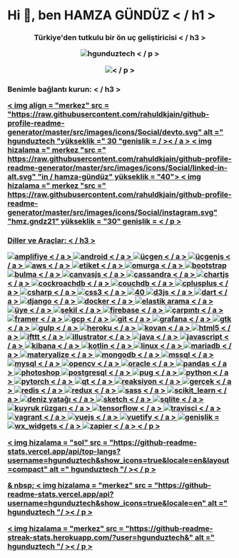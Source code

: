 <h1 hizalama = "merkez" > Hi 👋, ben HAMZA GÜNDÜZ < / h1 >
<h3 align = "center" > Türkiye'den tutkulu bir ön uç geliştiricisi < / h3 >

<p hizalama = "sol" > <img src = "https://komarev.com/ghpvc/?username=hgunduztech&label=Profile%20views&color=0e75b6&style=flat" alt =" hgunduztech "/ > < / p >

<p hizalama = "sol" > <bir href = "https://github.com/ryo-ma/github-profile-trophy"><img src =" https://github-profile-trophy.vercel.app/?username=hgunduztech" "hgunduztech" / = >< / p >

<h3 align = "left" > Benimle bağlantı kurun: < / h3 >
<p hizalama = "sol" >
<a href = "https://dev.to/hgunduztech" hedef =" boş ">< img align = "merkez" src = "https://raw.githubusercontent.com/rahuldkjain/github-profile-readme-generator/master/src/images/icons/Social/devto.svg" alt =" hgunduztech "yükseklik =" 30 "genişlik = / >< / a >
<bir href = "https://linkedin.com/in/in/hamza-gündüz" hedef =" boş ">< img hizalama =" merkez "src =" https://raw.githubusercontent.com/rahuldkjain/github-profile-readme-generator/master/src/images/icons/Social/linked-in-alt.svg" "in / hamza-gündüz" yükseklik = "40">
<bir href = "https://instagram.com/hmz.gndz21" hedef =" boş ">< img hizalama =" merkez "src =" https://raw.githubusercontent.com/rahuldkjain/github-profile-readme-generator/master/src/images/icons/Social/instagram.svg" "hmz.gndz21" yükseklik = "30" genişlik =
< / p >

<h3 hizalama = "sol" > Diller ve Araçlar: < / h3 >
<p hizalama = "sol" > <bir href = "https://aws.amazon.com/amplify/" hedef =" _ blank "rel =" noreferrer "> <img src = "https://docs.amplify.aws/assets/logo-dark.svg" alt =" amplifiye "genişlik =" 40 "yükseklik =" 40 "/ > < / a > <bir href = "https://developer.android.com" hedef =" _ blank "rel =" noreferrer "> <img src = "https://raw.githubusercontent.com/devicons/devicon/master/icons/android/android-original-wordmark.svg" alt =" android "genişlik =" 40 "yükseklik =" 40 "/ > < / a > <bir href = "https://angular.io" hedef =" _ blank "rel =" noreferrer "> <img src = "https://angular.io / varlıklar / resimler / logolar / açısal / açısal.svg "alt =" üçgen "genişlik =" 40 "yükseklik =" 40 "/ > < / a > <bir href = "https://angular.io" hedef =" _ blank "rel =" noreferrer "> <img src = "https://raw.githubusercontent.com/devicons/devicon/master/icons/angularjs/angularjs-original-wordmark.svg" alt =" üçgenjs "genişlik =" 40 "yükseklik =" 40 "/ > < / a > <bir href = "https://aws.amazon.com" hedef =" _ blank "rel =" noreferrer "> <img src = "https://raw.githubusercontent.com/devicons/devicon/master/icons/amazonwebservices/amazonwebservices-original-wordmark.svg" alt =" aws "genişlik =" 40 "yükseklik =" 40 "/ > < / a ><bir href = "https://babeljs.io/" hedef =" _ blank "rel =" noreferrer "> <img src = "https://www.vectorlogo.zone/logos/babeljs/babeljs-icon.svg" alt =" etiket "genişliği =" 40 "yükseklik =" 40 "/ > < / a > <bir href = "https://backbonejs.org" hedef =" _ blank "rel =" noreferrer "> <img src = "https://raw.githubusercontent.com/devicons/devicon/master/icons/backbonejs/backbonejs-original-wordmark.svg" alt =" omurga "genişliği =" 40 "yükseklik =" 40 "/ > < / a > <bir href = "https://getbootstrap.com" hedef =" _ blank "rel =" noreferrer "> <img src = "https://raw.githubusercontent.com / devicons / devicon / master / icons / bootstrap / bootstrap-plain-wordmark.svg "alt =" bootstrap "genişlik = "40" / = < / a > <bir href = "https://bulma.io/" hedef =" _ blank "rel =" noreferrer "> <img src = "https://raw.githubusercontent.com/gilbarbara/logos/804dc257b59e144eaca5bc6ffd16949752c6f789/logos/bulma.svg" alt =" bulma "genişlik =" 40 "yükseklik =" 40 "/ > < / a > <bir href = "https://canvasjs.com" hedef =" _ blank "rel =" noreferrer "> <img src = "https://raw.githubusercontent.com/Hardik0307/Hardik0307/master/assets/canvasjs-charts.svg" alt =" canvasjs "genişlik =" 40 "yükseklik =" 40 "/ > < / a ><bir href = "https://cassandra.apache.org/" hedef =" _ blank "rel =" noreferrer "> <img src = "https://www.vectorlogo.zone/logos/apache_cassandra/apache_cassandra-icon.svg" alt =" cassandra "genişlik =" 40 "yükseklik =" 40 "/ > < / a > <bir href = "https://www.chartjs.org" hedef =" _ blank "rel =" noreferrer "> <img src = "https://www.chartjs.org/media/logo-title.svg" alt =" chartjs "genişlik =" 40 "yükseklik =" 40 "/ > < / a > <bir href = "https://www.cockroachlabs.com/product/cockroachdb/" hedef =" _ blank "rel =" noreferrer "> <img src = "https://cdn.worldvectorlogo.com/logos/cockroachdb.svg "alt =" cockroachdb "genişlik = "40" yükseklik = "40" / > < / a > <bir href = "https://couchdb.apache.org/" hedef =" _ blank "rel =" noreferrer "> <img src = "https://raw.githubusercontent.com/devicons/devicon/0d6c64dbbf311879f7d563bfc3ccf559f9ed111c/icons/couchdb/couchdb-original.svg" alt =" couchdb "genişlik =" 40 "yükseklik =" 40 "/ > < / a > <bir href = "https://www.w3schools.com/cpp/" hedef =" _ blank "rel =" noreferrer "> <img src = "https://raw.githubusercontent.com/devicons/devicon/master/icons/cplusplus/cplusplus-original.svg" alt =" cplusplus "genişlik =" 40 "yükseklik =" 40 "/ > < / a > <href = "https://www.w3schools.com/cs/" hedef =" _ blank "rel =" noreferrer "> <img src = "https://raw.githubusercontent.com/devicons/devicon/master/icons/csharp/csharp-original.svg" alt =" csharp "genişlik =" 40 "yükseklik =" 40 "/ > < / a > <bir href = "https://www.w3schools.com/css/" hedef =" _ blank "rel =" noreferrer "> <img src = "https://raw.githubusercontent.com/devicons/devicon/master/icons/css3/css3-original-wordmark.svg" alt =" css3 "genişlik =" 40 "yükseklik =" 40 "/ > < / a > <bir href = "https://www.cypress.io" hedef =" _ blank "rel =" noreferrer "> <img src = "https://raw.githubusercontent.com / simple-icons / simple-icons / 6e46ec1fc23b60c8fd0d2f2ff46db82e16dbd75f / icons / cypress.svg "alt =" 40 "yükseklik =" / = < / a > <bir href = "https://d3js.org/" hedef =" _ blank "rel =" noreferrer "> <img src = "https://raw.githubusercontent.com/devicons/devicon/master/icons/d3js/d3js-original.svg" alt =" d3js "genişlik =" 40 "yükseklik =" 40 "/ > < / a > <bir href = "https://dart.dev" hedef =" _ blank "rel =" noreferrer "> <img src = "https://www.vectorlogo.zone/logos/dartlang/dartlang-icon.svg" alt =" dart "genişliği =" 40 "yükseklik =" 40 "/ > < / a > <a href = "https://www.djangoproject.com/" target = "_blank" rel = "noreferrer" > <img src = "https://cdn.worldvectorlogo.com/logos/django.svg" alt =" django "genişlik =" 40 "yükseklik =" 40 "/ > < / a > <bir href = "https://www.docker.com/" hedef =" _ blank "rel =" noreferrer "> <img src = "https://raw.githubusercontent.com/devicons/devicon/master/icons/docker/docker-original-wordmark.svg" alt =" docker "genişliği =" 40 "yükseklik =" 40 "/ > < / a > <bir href = "https://www.elastic.co" hedef =" _ blank "rel =" noreferrer "> <img src = "https://www.vectorlogo.zone/logos/elastic/elastic-icon.svg" alt =" elastik arama "genişlik ="40 "yükseklik =" 40 "/ > < / a > <bir href = "https://emberjs.com/" hedef =" _ blank "rel =" noreferrer "> <img src = "https://raw.githubusercontent.com/devicons/devicon/master/icons/ember/ember-original-wordmark.svg" alt =" üye "genişlik =" 40 "yükseklik =" 40 "/ > < / a > <bir href = "https://www.figma.com/" hedef =" _ blank "rel =" noreferrer "> <img src = "https://www.vectorlogo.zone/logos/figma/figma-icon.svg" alt =" şekil "genişliği =" 40 "yükseklik =" 40 "/ > < / a > <bir href = "https://firebase.google.com/" hedef =" _ blank "rel =" noreferrer "> <img src = "https://www.vectorlogo.zone/logo/firebase/firebase-icon.svg "alt =" firebase "genişlik =" 40 "yükseklik =" 40 "/ > < / a > <bir href = "https://flutter.dev" hedef =" _ blank "rel =" noreferrer "> <img src = "https://www.vectorlogo.zone/logos/flutterio/flutterio-icon.svg" alt =" çarpıntı "genişlik =" 40 "yükseklik =" 40 "/ > < / a > <bir href = "https://www.framer.com/" hedef =" _ blank "rel =" noreferrer "> <img src = "https://www.vectorlogo.zone/logos/framer/framer-icon.svg" alt =" framer "genişlik =" 40 "yükseklik =" 40 "/ > < / a > <a href = "https://cloud.google.com" hedef =" _ blank "rel = "noreferrer" > <img src = "https://www.vectorlogo.zone/logos/google_cloud/google_cloud-icon.svg" alt =" gcp "genişlik =" 40 "yükseklik =" 40 "/ > < / a > <bir href = "https://git-scm.com/" hedef =" _ blank "rel =" noreferrer "> <img src = "https://www.vectorlogo.zone/logos/git-scm/git-scm-icon.svg" alt =" git "genişlik =" 40 "yükseklik =" 40 "/ > < / a > <bir href = "https://grafana.com" hedef =" _ blank "rel =" noreferrer "> <img src = "https://www.vectorlogo.zone/logos/grafana/grafana-icon.svg" alt =" grafana "genişlik =" 40 "yükseklik =" 40 "/ > < / a > <a href = "https://www.gtk.org/" hedef = "_blank" rel = "noreferrer" > <img src = "https://upload.wikimedia.org/wikipedia/commons/7/71/GTK_logo.svg" alt =" gtk "genişlik =" 40 "yükseklik =" 40 "/ > < / a > <bir href = "https://gulpjs.com" hedef =" _ blank "rel =" noreferrer "> <img src = "https://raw.githubusercontent.com/devicons/devicon/master/icons/gulp/gulp-plain.svg" alt =" gulp "genişlik =" 40 "yükseklik =" 40 "/ > < / a > <bir href = "https://heroku.com" hedef =" _ blank "rel =" noreferrer "> <img src = "https://www.vectorlogo.zone/logos/heroku/heroku-icon.svg" alt =" heroku "genişlik =" 40 "yükseklik ="40 "/ > < / a > <bir href = "https://hive.apache.org/" hedef =" _ blank "rel =" noreferrer "> <img src = "https://www.vectorlogo.zone/logos/apache_hive/apache_hive-icon.svg" alt =" kovan "genişliği =" 40 "yükseklik =" 40 "/ > < / a > <bir href = "https://www.w3.org/html/" hedef =" _ blank "rel =" noreferrer "> <img src = "https://raw.githubusercontent.com/devicons/devicon/master/icons/html5/html5-original-wordmark.svg" alt =" html5 "genişlik =" 40 "yükseklik =" 40 "/ > < / a > <bir href = "https://ifttt.com/" hedef =" _ blank "rel =" noreferrer "> <img src = "https://www.vectorlogo.zone / logos / ifttt / ifttt-ar21.svg "alt =" ifttt "genişlik =" 40 "yükseklik =" 40 "/ > < / a > <bir href = "https://www.adobe.com/in/products/illustrator.html" hedef =" _ blank "rel =" noreferrer "> <img src = "https://www.vectorlogo.zone/logos/adobe_illustrator/adobe_illustrator-icon.svg" alt =" illustrator "genişlik =" 40 "yükseklik =" 40 "/ > < / a > <bir href = "https://www.java.com" hedef =" _ blank "rel =" noreferrer "> <img src = "https://raw.githubusercontent.com/devicons/devicon/master/icons/java/java-original.svg" alt =" java "genişliği =" 40 "yükseklik =" 40 "/ > < / a > <bir href = "https://developer.mozilla.org/en-US/docs/Web/JavaScript "hedef =" _ blank "rel =" noreferrer "> <img src = "https://raw.githubusercontent.com/devicons/devicon/master/icons/javascript/javascript-original.svg" alt =" javascript "genişlik =" 40 "yükseklik =" 40 "/ > < / a > <bir href = "https://www.elastic.co/kibana" hedef =" _ blank "rel =" noreferrer "> <img src = "https://www.vectorlogo.zone/logos/elasticco_kibana/elasticco_kibana-icon.svg" alt =" kibana "genişlik =" 40 "yükseklik =" 40 "/ > < / a > <bir href = "https://kotlinlang.org" hedef =" _ blank "rel =" noreferrer "> <img src = "https://www.vectorlogo.zone / logos / kotlinlang / kotlinlang-icon.svg "alt =" kotlin "genişlik =" 40 "yükseklik =" 40 "/ > < / a > <bir href = "https://www.linux.org/" hedef =" _ blank "rel =" noreferrer "> <img src = "https://raw.githubusercontent.com/devicons/devicon/master/icons/linux/linux-original.svg" alt =" linux "genişlik =" 40 "yükseklik =" 40 "/ > < / a > <bir href = "https://mariadb.org/" hedef =" _ blank "rel =" noreferrer "> <img src = "https://www.vectorlogo.zone/logos/mariadb/mariadb-icon.svg" alt =" mariadb "genişlik =" 40 "yükseklik =" 40 "/ > < / a > <a href = "https://materializecss.com/" hedef ="_blank "rel =" noreferrer "> <img src = "https://raw.githubusercontent.com/prplx/svg-logos/5585531d45d294869c4eaab4d7cf2e9c167710a9/svg/materialize.svg" alt =" materyalize "genişlik =" 40 "yükseklik =" 40 "/ > < / a > <bir href = "https://www.mongodb.com/" hedef =" _ blank "rel =" noreferrer "> <img src = "https://raw.githubusercontent.com/devicons/devicon/master/icons/mongodb/mongodb-original-wordmark.svg" alt =" mongodb "genişlik =" 40 "yükseklik =" 40 "/ > < / a > <bir href = "https://www.microsoft.com/en-us/sql-server" hedef =" _ blank "rel =" noreferrer "> <img src = "https://www.svgrepo.com / show / 303229 / microsoft-sql-server-logo.svg "alt =" mssql "genişlik = "40" yükseklik = "40" / > < / a > <bir href = "https://www.mysql.com/" hedef =" _ blank "rel =" noreferrer "> <img src = "https://raw.githubusercontent.com/devicons/devicon/master/icons/mysql/mysql-original-wordmark.svg" alt =" mysql "genişlik =" 40 "yükseklik =" 40 "/ > < / a > <bir href = "https://opencv.org/" hedef =" _ blank "rel =" noreferrer "> <img src = "https://www.vectorlogo.zone/logos/opencv/opencv-icon.svg" alt =" opencv "genişlik =" 40 "yükseklik =" 40 "/ > < / a > <bir href = "https://www.oracle.com/" hedef ="_blank "rel =" noreferrer "> <img src = "https://raw.githubusercontent.com/devicons/devicon/master/icons/oracle/oracle-original.svg" alt =" oracle "genişlik =" 40 "yükseklik =" 40 "/ > < / a > <bir href = "https://pandas.pydata.org/" hedef =" _ blank "rel =" noreferrer "> <img src = "https://raw.githubusercontent.com/devicons/devicon/2ae2a900d2f041da66e950e4d48052658d850630/icons/pandas/pandas-original.svg" alt =" pandas "genişlik =" 40 "yükseklik =" 40 "/ > < / a > <bir href = "https://www.photoshop.com/en" hedef =" _ blank "rel =" noreferrer "> <img src = "https://raw.githubusercontent.com / devicons / devicon / master / icons / photoshop / photoshop-line.svg "alt =" photoshop "genişlik =" 40 "yükseklik = "/ > < / a > <bir href = "https://www.postgresql.org" hedef =" _ blank "rel =" noreferrer "> <img src = "https://raw.githubusercontent.com/devicons/devicon/master/icons/postgresql/postgresql-original-wordmark.svg" alt =" postgresql "genişlik =" 40 "yükseklik =" 40 "/ > < / a > <bir href = "https://pugjs.org" hedef =" _ blank "rel =" noreferrer "> <img src = "https://cdn.worldvectorlogo.com/logos/pug.svg" alt =" pug "genişlik =" 40 "yükseklik =" 40 "/ > < / a > <a href = "https://www.python.org "hedef =" _ blank "rel =" noreferrer "> <img src = "https://raw.githubusercontent.com/devicons/devicon/master/icons/python/python-original.svg" alt =" python "genişlik =" 40 "yükseklik =" 40 "/ > < / a > <bir href = "https://pytorch.org/" hedef =" _ blank "rel =" noreferrer "> <img src = "https://www.vectorlogo.zone/logos/pytorch/pytorch-icon.svg" alt =" pytorch "genişlik =" 40 "yükseklik =" 40 "/ > < / a > <bir href = "https://www.qt.io/" hedef =" _ blank "rel =" noreferrer "> <img src = "https://upload.wikimedia.org/wikipedia/commons/0/0b/Qt_logo_2016.svg" alt =" qt "genişlik =" 40 "yükseklik ="40 "/ > < / a > <bir href = "https://reactjs.org/" hedef =" _ blank "rel =" noreferrer "> <img src = "https://raw.githubusercontent.com/devicons/devicon/master/icons/react/react-original-wordmark.svg" alt =" reaksiyon "genişliği =" 40 "yükseklik =" 40 "/ > < / a > <bir href = "https://realm.io/" hedef =" _ blank "rel =" noreferrer "> <img src = "https://raw.githubusercontent.com/bestofjs/bestofjs-webui/8665e8c267a0215f3159df28b33c365198101df5/public/logos/realm.svg" alt =" gerçek "genişlik =" 40 "yükseklik =" 40 "/ > < / a > <bir href = "https://redis.io" hedef =" _ blank "rel =" noreferrer "><img src = "https://raw.githubusercontent.com/devicons/devicon/master/icons/redis/redis-original-wordmark.svg" alt =" redis "genişlik =" 40 "yükseklik =" 40 "/ > < / a > <bir href = "https://redux.js.org" hedef =" _ blank "rel =" noreferrer "> <img src = "https://raw.githubusercontent.com/devicons/devicon/master/icons/redux/redux-original.svg" alt =" redux "genişlik =" 40 "yükseklik =" 40 "/ > < / a > <bir href = "https://sass-lang.com" hedef =" _ blank "rel =" noreferrer "> <img src = "https://raw.githubusercontent.com/devicons/devicon/master/icons/sass/sass-original.svg" alt =" sass "genişliği =" 40 "yükseklik =" 40 "/ > < / a > <bir href = "https://scikit-learn.org/" hedef =" _ blank "rel =" noreferrer "> <img src = "https://upload.wikimedia.org/wikipedia/commons/0/05/Scikit_learn_logo_small.svg" alt =" scikit_learn "genişlik =" 40 "yükseklik =" 40 "/ > < / a > <bir href = "https://seaborn.pydata.org/" hedef =" _ blank "rel =" noreferrer "> <img src = "https://seaborn.pydata.org/_images/logo-mark-lightbg.svg" alt =" deniz yatağı "genişliği =" 40 "yükseklik =" 40 "/ > < / a > <bir href = "https://www.sketch.com/" hedef =" _ blank "rel =" noreferrer "> <img src = "https://www.vectorlogo.zone / logos / sketchapp-icon.svg "alt =" sketch "genişlik =" 40 "yükseklik =" 40 "/ > < / a > <bir href = "https://www.sqlite.org/" hedef =" _ blank "rel =" noreferrer "> <img src = "https://www.vectorlogo.zone/logos/sqlite/sqlite-icon.svg" alt =" sqlite "genişlik =" 40 "yükseklik =" 40 "/ > < / a > <bir href = "https://tailwindcss.com/" hedef =" _ blank "rel =" noreferrer "> <img src = "https://www.vectorlogo.zone/logos/tailwindcss/tailwindcss-icon.svg" alt =" kuyruk rüzgarı "genişliği =" 40 "yükseklik =" 40 "/ > < / a > <a href = "https://www.tensorflow.org" hedef =" _ blank "rel ="noreferrer "> <img src = "https://www.vectorlogo.zone/logos/tensorflow/tensorflow-icon.svg" alt =" tensorflow "genişlik =" 40 "yükseklik =" 40 "/ > < / a > <bir href = "https://travis-ci.org" hedef =" _ blank "rel =" noreferrer "> <img src = "https://www.vectorlogo.zone/logos/travis-ci/travis-ci-icon.svg" alt =" travisci "genişlik =" 40 "yükseklik =" 40 "/ > < / a > <bir href = "https://www.vagrantup.com/" hedef =" _ blank "rel =" noreferrer "> <img src = "https://www.vectorlogo.zone/logos/vagrantup/vagrantup-icon.svg" alt =" vagrant "genişlik =" 40 "yükseklik =" 40 "/ > < / a > <href = "https://vuejs.org/" hedef =" _ blank "rel =" noreferrer "> <img src = "https://raw.githubusercontent.com/devicons/devicon/master/icons/vuejs/vuejs-original-wordmark.svg" alt =" vuejs "genişlik =" 40 "yükseklik =" 40 "/ > < / a > <bir href = "https://vuetifyjs.com/en/" hedef =" _ blank "rel =" noreferrer "> <img src = "https://bestofjs.org/logos/vuetify.svg" alt =" vuetify "genişlik =" 40 "yükseklik =" 40 "/ > < / a > <bir href = "https://webpack.js.org" hedef =" _ blank "rel =" noreferrer "> <img src = "https://raw.githubusercontent.com / devicons / devicon / d00d0969292a6569d45b06d3f350f463a0107b0d / icons / webpack / webpack-original-wordmark.svg "alt =" genişlik = " < / a > <bir href = "https://www.wxwidgets.org/" hedef =" _ blank "rel =" noreferrer "> <img src = "https://upload.wikimedia.org/wikipedia/commons/b/bb/WxWidgets.svg" alt =" wx_widgets "genişlik =" 40 "yükseklik =" 40 "/ > < / a > <bir href = "https://zapier.com" hedef =" _ blank "rel =" noreferrer "> <img src = "https://www.vectorlogo.zone/logos/zapier/zapier-icon.svg" alt =" zapier "genişlik =" 40 "yükseklik =" 40 "/ > < / a > < / p >

<p >< img hizalama = "sol" src = "https://github-readme-stats.vercel.app/api/top-langs?username=hgunduztech&show_icons=true&locale=en&layout=compact" alt =" hgunduztech "/ >< / p >

<p > & nbsp; < img hizalama = "merkez" src = "https://github-readme-stats.vercel.app/api?username=hgunduztech&show_icons=true&locale=en" alt =" hgunduztech "/ >< / p >

<p >< img hizalama = "merkez" src = "https://github-readme-streak-stats.herokuapp.com/?user=hgunduztech&" alt =" hgunduztech "/ >< / p >

